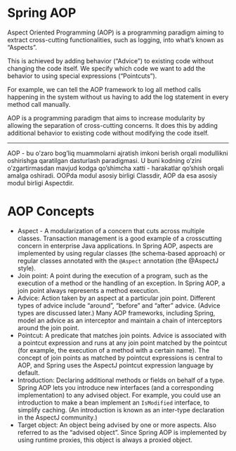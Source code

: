 # Spring AOP

Aspect Oriented Programming (AOP) is a programming paradigm aiming to extract cross-cutting functionalities, such as
logging, into what’s known as “Aspects”.

This is achieved by adding behavior (“Advice”) to existing code without changing the code itself. We specify which code
we want to add the behavior to using special expressions (“Pointcuts”).

For example, we can tell the AOP framework to log all method calls happening in the system without us having to add the
log statement in every method call manually.

AOP is a programming paradigm that aims to increase modularity by allowing the separation of cross-cutting concerns. It
does this by adding additional behavior to existing code without modifying the code itself.

<hr/>

AOP - bu o’zaro bog’liq muammolarni ajratish imkoni berish orqali modullikni oshirishga qaratilgan dasturlash
paradigmasi. U buni kodning o’zini o’zgartirmasdan mavjud kodga qo’shimcha xatti - harakatlar qo’shish orqali amalga
oshiradi. OOPda modul asosiy birligi Classdir, AOP da esa asosiy modul birligi Aspectdir.

# AOP Concepts

- Aspect - A modularization of a concern that cuts across multiple classes. Transaction management is a good example of
  a crosscutting concern in enterprise Java applications. In Spring AOP, aspects are implemented by using regular
  classes (the schema-based approach) or regular classes annotated with the `@Aspect` annotation (the @AspectJ style).
- Join point: A point during the execution of a program, such as the execution of a method or the handling of an
  exception. In Spring AOP, a join point always represents a method execution.
- Advice: Action taken by an aspect at a particular join point. Different types of advice include “around”, “before” and
  “after” advice. (Advice types are discussed later.) Many AOP frameworks, including Spring, model an advice as an
  interceptor and maintain a chain of interceptors around the join point.
- Pointcut: A predicate that matches join points. Advice is associated with a pointcut expression and runs at any join
  point matched by the pointcut (for example, the execution of a method with a certain name). The concept of join points
  as matched by pointcut expressions is central to AOP, and Spring uses the AspectJ pointcut expression language by
  default.
- Introduction: Declaring additional methods or fields on behalf of a type. Spring AOP lets you introduce new
  interfaces (and a corresponding implementation) to any advised object. For example, you could use an introduction to
  make a bean implement an `IsModified` interface, to simplify caching. (An introduction is known as an inter-type
  declaration in the AspectJ community.)
- Target object: An object being advised by one or more aspects. Also referred to as the “advised object”. Since Spring
  AOP is implemented by using runtime proxies, this object is always a proxied object.



